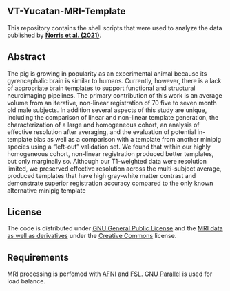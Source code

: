 ## VT-Yucatan-MRI-Template
This repository contains the shell scripts that were used to analyze the data published by [**Norris et al. (2021)**](https://www.sciencedirect.com/science/article/pii/S1053811921002925?via%3Dihu). 

## Abstract ##
The pig is growing in popularity as an experimental animal because its gyrencephalic brain is similar to humans. 
Currently, however, there is a lack of appropriate brain templates to support functional and structural neuroimaging pipelines. 
The primary contribution of this work is an average volume from an iterative, non-linear registration of 70 five to seven month old male subjects. 
In addition several aspects of this study are unique, including the comparison of linear and non-linear template generation, the characterization 
of a large and homogeneous cohort, an analysis of effective resolution after averaging, and the evaluation of potential in-template bias as well as 
a comparison with a template from another minipig species using a “left-out” validation  set. 
We found that within our highly homogeneous cohort, non-linear registration produced better templates, but only marginally so. 
Although our T1-weighted data were resolution limited, we preserved effective resolution across the multi-subject average, 
produced templates that have high gray-white matter contrast and demonstrate superior registration accuracy compared to the only known alternative minipig template

## License ##
The code is distributed under [GNU General Public License](https://fsf.org/) and the [MRI data as well as derivatives](https://github.com/lacontelab/VT-Yucatan-MRI-Template/releases/download/v0.1.1/MRI_data_n70_AFNI_v0.1.tar.gz) under the [Creative Commons](https://creativecommons.org/licenses/by-nc-sa/3.0/us) license.

## Requirements
MRI processing is perfomed with [AFNI](https://afni.nimh.nih.gov/) and [FSL](https://fsl.fmrib.ox.ac.uk/fsl/fslwiki). [GNU Parallel](https://www.gnu.org/software/parallel/) is used for load balance.
